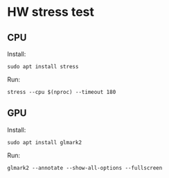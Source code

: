 # HW stress test


## CPU

Install:

```
sudo apt install stress
```

Run:

```
stress --cpu $(nproc) --timeout 180
```


## GPU

Install:

```
sudo apt install glmark2
```

Run:

```
glmark2 --annotate --show-all-options --fullscreen
```
